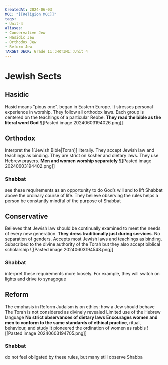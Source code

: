 ```yaml
---
CreatedAt: 2024-06-03
MOC: "[[Religion MOC]]"
tags:
- Unit-4
aliases:
- Conservative Jew
- Hasidic Jew
- Orthodox Jew
- Reform Jew
TARGET DECK: Grade 11::HRT3M1::Unit 4
---
```


# Jewish Sects

## Hasidic
Hasid means "pious one". began in Eastern Europe. It stresses personal experience in worship.
They follow all orthodox laws. Each group is centered on the teachings of a particular Rebbe. **They read the bible as the literal word God**
![[Pasted image 20240603194026.png]]
<!--ID: 1717533948796-->


## Orthodox
Interpret the [[Jewish Bible|Torah]] literally. They accept Jewish law and teachings as binding.
They are strict on kosher and dietary laws. They use Hebrew prayers.
**Men and women worship separately**
![[Pasted image 20240603194402.png]]
### Shabbat
see these requirements as an opportunity to do God’s will and to lift Shabbat above the ordinary course of life. They believe observing the rules helps a person be constantly mindful of the purpose of Shabbat
<!--ID: 1717533948798-->


## Conservative
Believes that Jewish law should be continually examined to meet the needs of every new generation. **They dress  traditionally just during services**. No separation of genders. Accepts most Jewish laws and teachings as binding. Subscribed to the divine authority of the Torah but they also accept biblical scholarship
![[Pasted image 20240603194548.png]]
### Shabbat
interpret these requirements more loosely. For example, they will switch on lights and drive to synagogue
<!--ID: 1717533948801-->



## Reform
The emphasis in Reform Judaism is on ethics: how a Jew should behave
The Torah is not considered as divinely revealed
Limited use of the Hebrew language
**No strict observances of dietary laws**
**Encourages women and men to conform to the same standards of ethical practice**, ritual, behaviour, and study
It pioneered the ordination of women as rabbis
![[Pasted image 20240603194705.png]]
### Shabbat
do not feel obligated by these rules, but many still observe Shabba
<!--ID: 1717533948804-->
